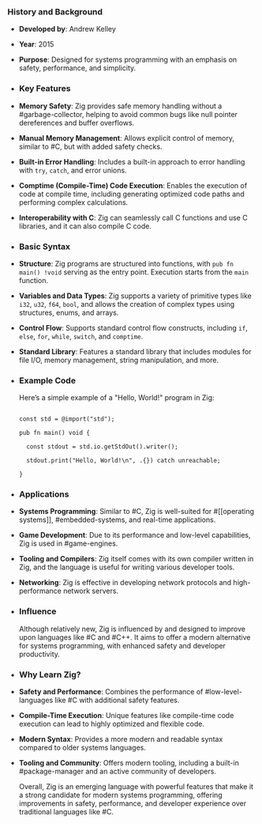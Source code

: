 ### **History and Background**
- **Developed by**: Andrew Kelley
- **Year**: 2015
- **Purpose**: Designed for systems programming with an emphasis on safety, performance, and simplicity.
- ### **Key Features**
- **Memory Safety**: Zig provides safe memory handling without a #garbage-collector, helping to avoid common bugs like null pointer dereferences and buffer overflows.
- **Manual Memory Management**: Allows explicit control of memory, similar to #C, but with added safety checks.
- **Built-in Error Handling**: Includes a built-in approach to error handling with `try`, `catch`, and error unions.
- **Comptime (Compile-Time) Code Execution**: Enables the execution of code at compile time, including generating optimized code paths and performing complex calculations.
- **Interoperability with C**: Zig can seamlessly call C functions and use C libraries, and it can also compile C code.
- ### **Basic Syntax**
- **Structure**: Zig programs are structured into functions, with `pub fn main() !void` serving as the entry point. Execution starts from the `main` function.
- **Variables and Data Types**: Zig supports a variety of primitive types like `i32`, `u32`, `f64`, `bool`, and allows the creation of complex types using structures, enums, and arrays.
- **Control Flow**: Supports standard control flow constructs, including `if`, `else`, `for`, `while`, `switch`, and `comptime`.
- **Standard Library**: Features a standard library that includes modules for file I/O, memory management, string manipulation, and more.
- ### **Example Code**
  
  Here’s a simple example of a "Hello, World!" program in Zig:
  
  ```zig
  
  const std = @import("std");
  
  pub fn main() void {
  
    const stdout = std.io.getStdOut().writer();
  
    stdout.print("Hello, World!\n", .{}) catch unreachable;
  
  }
  
  ```
- ### **Applications**
- **Systems Programming**: Similar to #C, Zig is well-suited for #[[operating systems]], #embedded-systems, and real-time applications.
- **Game Development**: Due to its performance and low-level capabilities, Zig is used in #game-engines.
- **Tooling and Compilers**: Zig itself comes with its own compiler written in Zig, and the language is useful for writing various developer tools.
- **Networking**: Zig is effective in developing network protocols and high-performance network servers.
- ### **Influence**
  
  Although relatively new, Zig is influenced by and designed to improve upon languages like #C and #C++. It aims to offer a modern alternative for systems programming, with enhanced safety and developer productivity.
- ### **Why Learn Zig?**
- **Safety and Performance**: Combines the performance of #low-level-languages like #C with additional safety features.
- **Compile-Time Execution**: Unique features like compile-time code execution can lead to highly optimized and flexible code.
- **Modern Syntax**: Provides a more modern and readable syntax compared to older systems languages.
- **Tooling and Community**: Offers modern tooling, including a built-in #package-manager and an active community of developers.
  
  Overall, Zig is an emerging language with powerful features that make it a strong candidate for modern systems programming, offering improvements in safety, performance, and developer experience over traditional languages like #C.